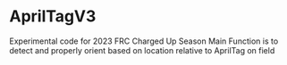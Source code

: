 # AprilTagV3

Experimental code for 2023 FRC Charged Up Season
Main Function is to detect and properly orient based on location relative to AprilTag on field
